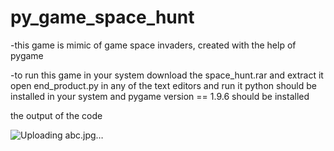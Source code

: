 # py_game_space_hunt
-this game is mimic of game space invaders, created with the help of pygame


-to run this game in your system download the space_hunt.rar and extract it 
open end_product.py in any of the text editors and run it 
python should be installed in your system and  pygame version == 1.9.6 should be installed 

the output of the code

![Uploading abc.jpg…]()
